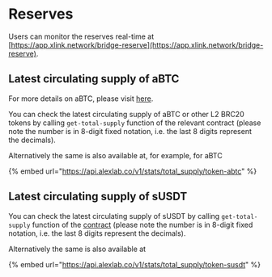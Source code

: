 # Reserves

Users can monitor the reserves real-time at [https://app.xlink.network/bridge-reserve](https://app.xlink.network/bridge-reserve).

## Latest circulating supply of aBTC

For more details on aBTC, please visit [here](abtc-a.k.a-alex-btc.md).

You can check the latest circulating supply of aBTC or other L2 BRC20 tokens by calling `get-total-supply` function of the relevant contract (please note the number is in 8-digit fixed notation, i.e. the last 8 digits represent the decimals).

Alternatively the same is also available at, for example, for aBTC

{% embed url="https://api.alexlab.co/v1/stats/total_supply/token-abtc" %}

## Latest circulating supply of sUSDT

You can check the latest circulating supply of sUSDT by calling `get-total-supply` function of the [contract](https://explorer.hiro.so/txid/0xa4157b445d284951436706e2e9f1b5819e48526c8ef363f93df38c461d8a3192?chain=mainnet) (please note the number is in 8-digit fixed notation, i.e. the last 8 digits represent the decimals).

Alternatively the same is also available at

{% embed url="https://api.alexlab.co/v1/stats/total_supply/token-susdt" %}
